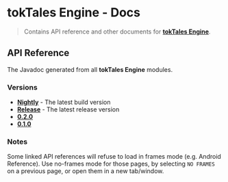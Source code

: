 # tokTales Engine - Docs

> Contains API reference and other documents for **[tokTales Engine](https://github.com/Tokelon/tokTales)**.

## API Reference

The Javadoc generated from all **tokTales Engine** modules.

### Versions

- **[Nightly](https://tokelon.github.io/tokTales-docs/api-docs/nightly/javadoc/)** - The latest build version
- **[Release](https://tokelon.github.io/tokTales-docs/api-docs/release/javadoc/)** - The latest release version
- **[0.2.0](https://tokelon.github.io/tokTales-docs/api-docs/0.2.0/javadoc/)**
- **[0.1.0](https://tokelon.github.io/tokTales-docs/api-docs/0.1.0/javadoc/)**

### Notes

Some linked API references will refuse to load in frames mode (e.g. Android Reference).
Use no-frames mode for those pages, by selecting `NO FRAMES` on a previous page, or open them in a new tab/window.
